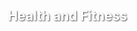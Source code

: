 
<html lang="hu">  
<head>  
    <meta charset="UTF-8">  
    <meta name="viewport" content="width=device-width, initial-scale=1.0">  
    <title>Health and Fitness Cards</title>  
    <script src="https://cdn.tailwindcss.com"></script>  
    <style>  
        .card {  
            perspective: 1000px;  
        }  
        .card-inner {  
            position: relative;  
            width: 100%;  
            height: 100%;  
            transition: transform 0.6s;  
            transform-style: preserve-3d;  
        }  
        .card-front, .card-back {  
            position: absolute;  
            width: 100%;  
            height: 100%;  
            backface-visibility: hidden;  
            border-radius: 10px;  
        }  
        .card-front {  
            background-size: cover;  
            background-position: center;  
            display: flex;  
            align-items: flex-end;  
            justify-content: center;  
            padding: 20px;  
            color: white;  
            text-shadow: 1px 1px 2px rgba(0, 0, 0, 0.7);  
        }  
        .card-back {  
            background-color: #f7fafc;  
            transform: rotateY(180deg);  
            padding: 20px;  
            display: flex;  
            flex-direction: column;  
            justify-content: center;  
        }  
        .card:hover .card-inner {  
            transform: rotateY(180deg);  
        }  
    </style>  
</head>  
<body class="bg-gray-200 p-10">  
    <div class="grid grid-cols-1 md:grid-cols-2 lg:grid-cols-3 gap-6">  
        <div class="card h-64">  
            <div class="card-inner">  
                <div class="card-front" style="background-image: url('https://i.postimg.cc/87JwmL5F/health-fitness.jpg');">  
                    <h2 class="text-xl font-bold">Health and Fitness</h2>  
                </div>  
                <div class="card-back">  
                    <h3 class="text-lg font-semibold">Tips:</h3>  
                    <ul class="list-disc pl-5">  
                        <li>Exercise regularly (e.g., 3-4 times a week).</li>  
                        <li>Eat more fruits and vegetables.</li>  
                        <li>Drink more water daily.</li>  
                        <li>Get at least 7-8 hours of sleep each night.</li>  
                    </ul>  
                </div>  
            </div>  
        </div>  
        <div class="card h-64">  
            <div class="card-inner">  
                <div class="card-front" style="background-image: url('https://i.postimg.cc/DWYjTFzN/personal-development.jpg');">  
                    <h2 class="text-xl font-bold">Personal Development</h2>  
                </div>  
                <div class="card-back">  
                    <h3 class="text-lg font-semibold">Tips:</h3>  
                    <ul class="list-disc pl-5">  
                        <li>Read a certain number of books each month.</li>  
                        <li>Learn a new skill or hobby.</li>  
                        <li>Take a course to advance your career.</li>  
                        <li>Practice mindfulness or meditation regularly.</li>  
                    </ul>  
                </div>  
            </div>  
        </div>  
        <div class="card h-64">  
            <div class="card-inner">  
                <div class="card-front" style="background-image: url('https://i.postimg.cc/dhVjtXgc/financial-goals.jpg');">  
                    <h2 class="text-xl font-bold">Financial Goals</h2>  
                </div>  
                <div class="card-back">  
                    <h3 class="text-lg font-semibold">Tips:</h3>  
                    <ul class="list-disc pl-5">  
                        <li>Create and stick to a budget.</li>  
                        <li>Save a certain percentage of your income.</li>  
                        <li>Pay off debt or reduce unnecessary expenses.</li>  
                        <li>Start investing or increase contributions to a retirement fund.</li>  
                    </ul>  
                </div>  
            </div>  
        </div>  
        <div class="card h-64">  
            <div class="card-inner">  
                <div class="card-front" style="background-image: url('https://i.postimg.cc/F1m4Cg2J/professional-growth.jpg');">  
                    <h2 class="text-xl font-bold">Professional Growth</h2>  
                </div>  
                <div class="card-back">  
                    <h3 class="text-lg font-semibold">Tips:</h3>  
                    <ul class="list-disc pl-5">  
                        <li>Set specific career goals, such as a promotion or new role.</li>  
                        <li>Network more within your industry.</li>  
                        <li>Enhance your skills with training or certifications.</li>  
                        <li>Improve work-life balance.</li>  
                    </ul>  
                </div>  
            </div>  
        </div>  
        <div class="card h-64">  
            <div class="card-inner">  
                <div class="card-front" style="background-image: url('https://i.postimg.cc/YhKmsVtz/social-relationships.jpg');">  
                    <h2 class="text-xl font-bold">Social and Relationships</h2>  
                </div>  
                <div class="card-back">  
                    <h3 class="text-lg font-semibold">Tips:</h3>  
                    <ul class="list-disc pl-5">  
                        <li>Spend more quality time with family and friends.</li>  
                        <li>Volunteer for a cause you care about.</li>  
                        <li>Meet new people or join a club or group.</li>  
                        <li>Improve communication skills.</li>  
                    </ul>  
                </div>  
            </div>  
        </div>  
        <div class="card h-64">  
            <div class="card-inner">  
                <div class="card-front" style="background-image: url('https://i.postimg.cc/4KSYb28t/environmental-lifestyle-changes.jpg');">  
                    <h2 class="text-xl font-bold">Environmental and Lifestyle Changes</h2>  
                </div>  
                <div class="card-back">  
                    <h3 class="text-lg font-semibold">Tips:</h3>  
                    <ul class="list-disc pl-5">  
                        <li>Reduce waste and recycle more.</li>  
                        <li>Use public transportation or cycle more often.</li>  
                        <li>Declutter and organize your living space.</li>  
                        <li>Travel to a new place or explore local attractions.</li>  
                    </ul>  
                </div>  
            </div>  
        </div>  
    </div>  
</body>  
</html>
